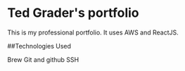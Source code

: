 # Ted Grader's portfolio

This is my professional portfolio. It uses AWS and ReactJS.

##Technologies Used

Brew
Git and github
SSH
